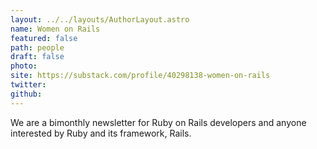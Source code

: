 ```yaml
---
layout: ../../layouts/AuthorLayout.astro
name: Women on Rails
featured: false
path: people
draft: false
photo: 
site: https://substack.com/profile/40298138-women-on-rails
twitter: 
github: 
---
```


We are a bimonthly newsletter for Ruby on Rails developers and anyone interested by Ruby and its framework, Rails.